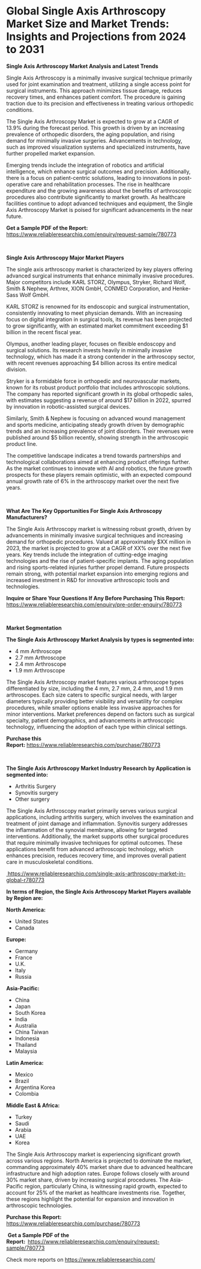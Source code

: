 <p><h1>Global Single Axis Arthroscopy Market Size and Market Trends: Insights and Projections from 2024 to 2031</h1></p><p><strong>Single Axis Arthroscopy Market Analysis and Latest Trends</strong></p>
<p><p>Single Axis Arthroscopy is a minimally invasive surgical technique primarily used for joint examination and treatment, utilizing a single access point for surgical instruments. This approach minimizes tissue damage, reduces recovery times, and enhances patient comfort. The procedure is gaining traction due to its precision and effectiveness in treating various orthopedic conditions.</p><p>The Single Axis Arthroscopy Market is expected to grow at a CAGR of 13.9% during the forecast period. This growth is driven by an increasing prevalence of orthopedic disorders, the aging population, and rising demand for minimally invasive surgeries. Advancements in technology, such as improved visualization systems and specialized instruments, have further propelled market expansion. </p><p>Emerging trends include the integration of robotics and artificial intelligence, which enhance surgical outcomes and precision. Additionally, there is a focus on patient-centric solutions, leading to innovations in post-operative care and rehabilitation processes. The rise in healthcare expenditure and the growing awareness about the benefits of arthroscopic procedures also contribute significantly to market growth. As healthcare facilities continue to adopt advanced techniques and equipment, the Single Axis Arthroscopy Market is poised for significant advancements in the near future.</p></p>
<p><strong>Get a Sample PDF of the Report:&nbsp;</strong> <a href="https://www.reliableresearchiq.com/enquiry/request-sample/780773?utm_campaign=1900&utm_medium=2&utm_source=Github&utm_content=ia&utm_term=30122024&utm_id=single-axis-arthroscopy">https://www.reliableresearchiq.com/enquiry/request-sample/780773</a></p>
<p>&nbsp;</p>
<p><strong>Single Axis Arthroscopy Major Market Players</strong></p>
<p><p>The single axis arthroscopy market is characterized by key players offering advanced surgical instruments that enhance minimally invasive procedures. Major competitors include KARL STORZ, Olympus, Stryker, Richard Wolf, Smith & Nephew, Arthrex, XION GmbH, CONMED Corporation, and Henke-Sass Wolf GmbH. </p><p>KARL STORZ is renowned for its endoscopic and surgical instrumentation, consistently innovating to meet physician demands. With an increasing focus on digital integration in surgical tools, its revenue has been projected to grow significantly, with an estimated market commitment exceeding $1 billion in the recent fiscal year. </p><p>Olympus, another leading player, focuses on flexible endoscopy and surgical solutions. Its research invests heavily in minimally invasive technology, which has made it a strong contender in the arthroscopy sector, with recent revenues approaching $4 billion across its entire medical division.</p><p>Stryker is a formidable force in orthopedic and neurovascular markets, known for its robust product portfolio that includes arthroscopic solutions. The company has reported significant growth in its global orthopedic sales, with estimates suggesting a revenue of around $17 billion in 2022, spurred by innovation in robotic-assisted surgical devices.</p><p>Similarly, Smith & Nephew is focusing on advanced wound management and sports medicine, anticipating steady growth driven by demographic trends and an increasing prevalence of joint disorders. Their revenues were published around $5 billion recently, showing strength in the arthroscopic product line.</p><p>The competitive landscape indicates a trend towards partnerships and technological collaborations aimed at enhancing product offerings further. As the market continues to innovate with AI and robotics, the future growth prospects for these players remain optimistic, with an expected compound annual growth rate of 6% in the arthroscopy market over the next five years.</p></p>
<p>&nbsp;</p>
<p><strong>What Are The Key Opportunities For Single Axis Arthroscopy Manufacturers?</strong></p>
<p><p>The Single Axis Arthroscopy market is witnessing robust growth, driven by advancements in minimally invasive surgical techniques and increasing demand for orthopedic procedures. Valued at approximately $XX million in 2023, the market is projected to grow at a CAGR of XX% over the next five years. Key trends include the integration of cutting-edge imaging technologies and the rise of patient-specific implants. The aging population and rising sports-related injuries further propel demand. Future prospects remain strong, with potential market expansion into emerging regions and increased investment in R&D for innovative arthroscopic tools and technologies.</p></p>
<p><strong>Inquire or Share Your Questions If Any Before Purchasing This Report:</strong> <a href="https://www.reliableresearchiq.com/enquiry/pre-order-enquiry/780773?utm_campaign=1900&utm_medium=2&utm_source=Github&utm_content=ia&utm_term=30122024&utm_id=single-axis-arthroscopy">https://www.reliableresearchiq.com/enquiry/pre-order-enquiry/780773</a></p>
<p>&nbsp;</p>
<p><strong>Market Segmentation</strong></p>
<p><strong>The Single Axis Arthroscopy Market Analysis by types is segmented into:</strong></p>
<p><ul><li>4 mm Arthroscope</li><li>2.7 mm Arthroscope</li><li>2.4 mm Arthroscope</li><li>1.9 mm Arthroscope</li></ul></p>
<p><p>The Single Axis Arthroscopy market features various arthroscope types differentiated by size, including the 4 mm, 2.7 mm, 2.4 mm, and 1.9 mm arthroscopes. Each size caters to specific surgical needs, with larger diameters typically providing better visibility and versatility for complex procedures, while smaller options enable less invasive approaches for minor interventions. Market preferences depend on factors such as surgical specialty, patient demographics, and advancements in arthroscopic technology, influencing the adoption of each type within clinical settings.</p></p>
<p><strong>Purchase this Report:&nbsp;</strong><a href="https://www.reliableresearchiq.com/purchase/780773?utm_campaign=1900&utm_medium=2&utm_source=Github&utm_content=ia&utm_term=30122024&utm_id=single-axis-arthroscopy">https://www.reliableresearchiq.com/purchase/780773</a></p>
<p>&nbsp;</p>
<p><strong>The Single Axis Arthroscopy Market Industry Research by Application is segmented into:</strong></p>
<p><ul><li>Arthritis Surgery</li><li>Synovitis surgery</li><li>Other surgery</li></ul></p>
<p><p>The Single Axis Arthroscopy market primarily serves various surgical applications, including arthritis surgery, which involves the examination and treatment of joint damage and inflammation. Synovitis surgery addresses the inflammation of the synovial membrane, allowing for targeted interventions. Additionally, the market supports other surgical procedures that require minimally invasive techniques for optimal outcomes. These applications benefit from advanced arthroscopic technology, which enhances precision, reduces recovery time, and improves overall patient care in musculoskeletal conditions.</p></p>
<p><a href="https://www.reliableresearchiq.com/single-axis-arthroscopy-market-in-global-r780773?utm_campaign=1900&utm_medium=2&utm_source=Github&utm_content=ia&utm_term=30122024&utm_id=single-axis-arthroscopy">&nbsp;https://www.reliableresearchiq.com/single-axis-arthroscopy-market-in-global-r780773</a></p>
<p><strong>In terms of Region, the Single Axis Arthroscopy Market Players available by Region are:</strong></p>
<p>
    <p> <strong> North America: </strong>
        <ul>
            <li>United States</li>
            <li>Canada</li>
        </ul>
        </p> 
    <p> <strong> Europe: </strong>
        <ul>
            <li>Germany</li>
            <li>France</li>
            <li>U.K.</li>
            <li>Italy</li>
            <li>Russia</li>
        </ul>
        </p> 
    <p> <strong> Asia-Pacific: </strong>
        <ul>
            <li>China</li>
            <li>Japan</li>
            <li>South Korea</li>
            <li>India</li>
            <li>Australia</li>
            <li>China Taiwan</li>
            <li>Indonesia</li>
            <li>Thailand</li>
            <li>Malaysia</li>
        </ul>
        </p> 
    <p> <strong> Latin America: </strong>
        <ul>
            <li>Mexico</li>
            <li>Brazil</li>
            <li>Argentina Korea</li>
            <li>Colombia</li>
        </ul>
        </p> 
    <p> <strong> Middle East & Africa: </strong>
        <ul>
            <li>Turkey</li>
            <li>Saudi</li>
            <li>Arabia</li>
            <li>UAE</li>
            <li>Korea</li>
        </ul>
    </p>
    </p>
<p><p>The Single Axis Arthroscopy market is experiencing significant growth across various regions. North America is projected to dominate the market, commanding approximately 40% market share due to advanced healthcare infrastructure and high adoption rates. Europe follows closely with around 30% market share, driven by increasing surgical procedures. The Asia-Pacific region, particularly China, is witnessing rapid growth, expected to account for 25% of the market as healthcare investments rise. Together, these regions highlight the potential for expansion and innovation in arthroscopic technologies.</p></p>
<p><strong>Purchase this Report: </strong><a href="https://www.reliableresearchiq.com/purchase/780773?utm_campaign=1900&utm_medium=2&utm_source=Github&utm_content=ia&utm_term=30122024&utm_id=single-axis-arthroscopy">https://www.reliableresearchiq.com/purchase/780773</a></p>
<p>&nbsp;<strong>Get a Sample PDF of the Report:&nbsp;&nbsp;</strong><a href="https://www.reliableresearchiq.com/enquiry/request-sample/780773?utm_campaign=1900&utm_medium=2&utm_source=Github&utm_content=ia&utm_term=30122024&utm_id=single-axis-arthroscopy">https://www.reliableresearchiq.com/enquiry/request-sample/780773</a></p>
<p><strong></strong></p>
<p>Check more reports on <a href="https://www.reliableresearchiq.com/?utm_campaign=1900&utm_medium=2&utm_source=Github&utm_content=ia&utm_term=30122024&utm_id=single-axis-arthroscopy">https://www.reliableresearchiq.com/</a></p>